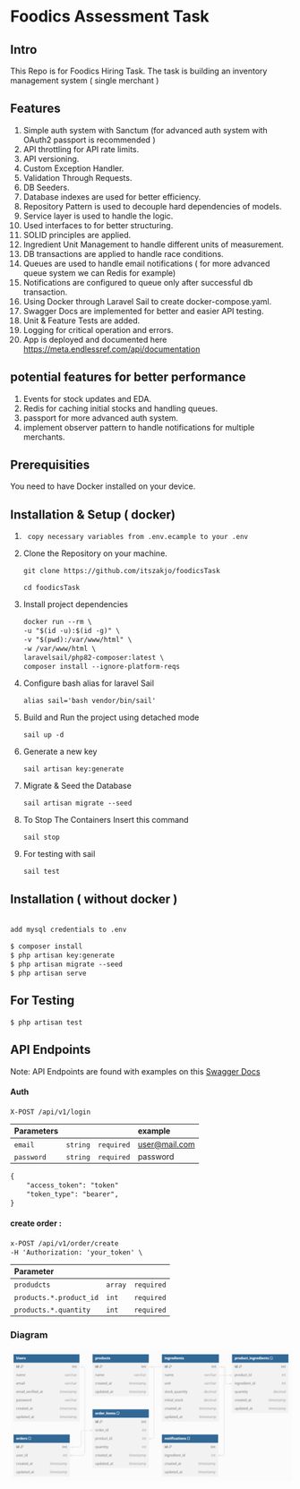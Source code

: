 
# Foodics Assessment Task

## Intro
This Repo is for Foodics Hiring Task.
The task is building an inventory management system ( single merchant )

## Features
1. Simple auth system with Sanctum (for advanced auth system with OAuth2 passport is recommended )
2. API throttling for API rate limits.
3. API versioning.
3. Custom Exception Handler.
4. Validation Through Requests.
5. DB Seeders.
6. Database indexes are used for better efficiency.
7. Repository Pattern is used to decouple hard dependencies of models.
8. Service layer is used to handle the logic.
9. Used interfaces to for better structuring.
10. SOLID principles are applied.  
11. Ingredient Unit Management to handle different units of measurement.
12. DB transactions are applied to handle race conditions.
13. Queues are used to handle email notifications ( for more advanced queue system we can Redis for example)
14. Notifications are configured to queue only after successful db transaction.
15. Using Docker through Laravel Sail to create docker-compose.yaml.
16. Swagger Docs are implemented for better and easier API testing.
17. Unit & Feature Tests are added. 
18. Logging for critical operation and errors. 
19. App is deployed and documented here https://meta.endlessref.com/api/documentation

## potential features for better performance 
1. Events for stock updates and EDA.
2. Redis for caching initial stocks and handling queues.
3. passport for more advanced auth system.
4. implement observer pattern to handle notifications for multiple merchants. 



## Prerequisities
 
 You need to have Docker installed on your device.

## Installation & Setup ( docker)

1. ` copy necessary variables from .env.ecample to your .env`

2. Clone the Repository on your machine.
    ```
    git clone https://github.com/itszakjo/foodicsTask
    ```
    ```
    cd foodicsTask
    ```
3. Install project dependencies
    ```
    docker run --rm \
    -u "$(id -u):$(id -g)" \
    -v "$(pwd):/var/www/html" \
    -w /var/www/html \
    laravelsail/php82-composer:latest \
    composer install --ignore-platform-reqs
    ```

4. Configure bash alias for laravel Sail
    ```
    alias sail='bash vendor/bin/sail'
    ```
5. Build and Run the project using detached mode
    ```
    sail up -d
    ```
6. Generate a new key
    ```
    sail artisan key:generate
    ```

7. Migrate & Seed the Database
    ```
    sail artisan migrate --seed
    ```
    
8. To Stop The Containers Insert this command
    ```
    sail stop
    ```
    
9. For testing with sail 
      ```
      sail test
      ```
## Installation ( without docker )

 ```
  
add mysql credentials to .env
 ```
````
$ composer install
$ php artisan key:generate
$ php artisan migrate --seed
$ php artisan serve
```` 

## For Testing 

```
$ php artisan test
```

## API Endpoints
Note: API Endpoints are found with examples on this [Swagger Docs](https://meta.endlessref.com/api/documentation)

#### Auth
```http
X-POST /api/v1/login
```
| Parameters |  |  | example | 
| :--- | :--- | :--- | :---  | 
| `email` | `string` | `required` | user@mail.com |
| `password` | `string` | `required` | password |


```
{
    "access_token": "token"
    "token_type": "bearer",
}
```



#### create order :
```http
x-POST /api/v1/order/create
-H 'Authorization: 'your_token' \

```
| Parameter |  |  |
| :--- | :--- | :--- |
| `produdcts` | `array` |  `required`|
| `products.*.product_id` | `int` | `required` |
| `products.*.quantity` | `int` | `required` |


 
  


### Diagram
![ERD](https://github.com/itszakjo/foodicsTask/blob/master/db_diagram.PNG)